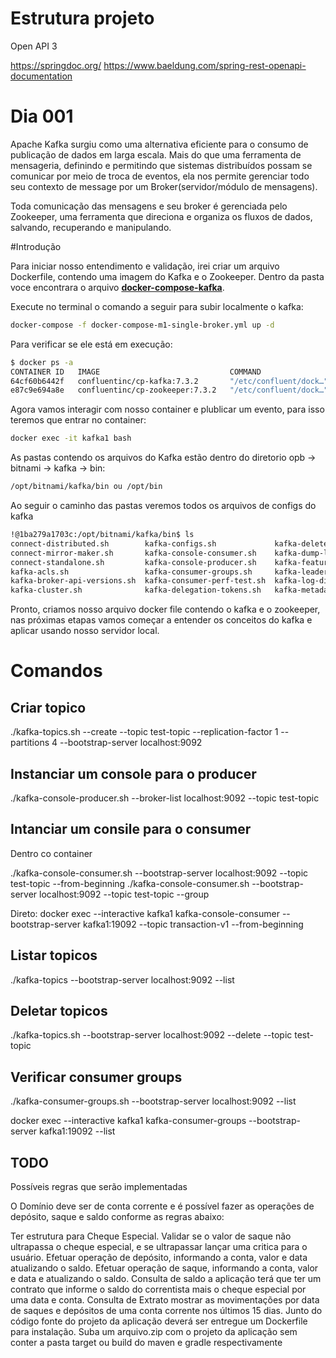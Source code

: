
# Estrutura projeto

Open API 3

https://springdoc.org/
https://www.baeldung.com/spring-rest-openapi-documentation
# Dia 001

Apache Kafka surgiu como uma alternativa eficiente para o consumo de publicação de dados em larga escala.
Mais do que uma  ferramenta de mensageria, definindo e permitindo que sistemas distribuídos possam se comunicar por
meio de troca de eventos, ela nos permite gerenciar todo seu contexto de message por um Broker(servidor/módulo de mensagens).

Toda comunicação das mensagens e seu broker é gerenciada pelo Zookeeper, uma ferramenta que
direciona e organiza os fluxos de dados,  salvando, recuperando e manipulando.

#Introdução

Para iniciar nosso entendimento e validação, irei criar um arquivo Dockerfile, contendo uma imagem do Kafka e o
Zookeeper. Dentro da pasta voce encontrara o arquivo [**docker-compose-kafka**](./dev/docker-compose-m1-single-broker.yml).

Execute no terminal o comando a seguir para subir localmente o kafka:
```bash
docker-compose -f docker-compose-m1-single-broker.yml up -d 
```

Para verificar se ele está em execução:

```bash
$ docker ps -a
CONTAINER ID   IMAGE                             COMMAND                  CREATED          STATUS          PORTS                                              NAMES
64cf60b6442f   confluentinc/cp-kafka:7.3.2       "/etc/confluent/dock…"   12 seconds ago   Up 10 seconds   0.0.0.0:9092->9092/tcp, 0.0.0.0:29092->29092/tcp   kafka1
e87c9e694a8e   confluentinc/cp-zookeeper:7.3.2   "/etc/confluent/dock…"   14 seconds ago   Up 11 seconds   2888/tcp, 0.0.0.0:2181->2181/tcp, 3888/tcp         zoo1

```

Agora vamos interagir com nosso container e plublicar um evento, para isso teremos que entrar no container:
```bash
docker exec -it kafka1 bash 
```

As pastas contendo os arquivos do Kafka estão dentro do diretorio opb -> bitnami -> kafka -> bin:
```bash
/opt/bitnami/kafka/bin ou /opt/bin
```

Ao seguir o caminho das pastas veremos todos os arquivos de configs do kafka
```bash
!@1ba279a1703c:/opt/bitnami/kafka/bin$ ls
connect-distributed.sh        kafka-configs.sh             kafka-delete-records.sh   kafka-mirror-maker.sh                kafka-server-start.sh               kafka-verifiable-producer.sh     zookeeper-shell.sh
connect-mirror-maker.sh       kafka-console-consumer.sh    kafka-dump-log.sh         kafka-preferred-replica-election.sh  kafka-server-stop.sh                trogdor.sh
connect-standalone.sh         kafka-console-producer.sh    kafka-features.sh         kafka-producer-perf-test.sh          kafka-storage.sh                    windows
kafka-acls.sh                 kafka-consumer-groups.sh     kafka-leader-election.sh  kafka-reassign-partitions.sh         kafka-streams-application-reset.sh  zookeeper-security-migration.sh
kafka-broker-api-versions.sh  kafka-consumer-perf-test.sh  kafka-log-dirs.sh         kafka-replica-verification.sh        kafka-topics.sh                     zookeeper-server-start.sh
kafka-cluster.sh              kafka-delegation-tokens.sh   kafka-metadata-shell.sh   kafka-run-class.sh                   kafka-verifiable-consumer.sh        zookeeper-server-stop.sh

```

Pronto, criamos nosso arquivo docker file contendo o kafka e o zookeeper, nas próximas etapas vamos começar a entender
os conceitos do kafka e aplicar usando nosso servidor local.



# Comandos

## Criar topico
./kafka-topics.sh --create --topic test-topic --replication-factor 1 --partitions 4 --bootstrap-server localhost:9092

## Instanciar um console para o producer
./kafka-console-producer.sh --broker-list localhost:9092 --topic test-topic

## Intanciar um consile para o consumer

Dentro co container

./kafka-console-consumer.sh --bootstrap-server localhost:9092 --topic test-topic --from-beginning
./kafka-console-consumer.sh --bootstrap-server localhost:9092 --topic test-topic --group <group-name>

Direto:
docker exec --interactive kafka1 kafka-console-consumer --bootstrap-server kafka1:19092 --topic transaction-v1 --from-beginning

## Listar topicos
./kafka-topics --bootstrap-server localhost:9092 --list

## Deletar topicos
./kafka-topics.sh --bootstrap-server localhost:9092 --delete --topic test-topic

## Verificar consumer groups
./kafka-consumer-groups.sh --bootstrap-server localhost:9092 --list

docker exec --interactive kafka1 kafka-consumer-groups --bootstrap-server kafka1:19092 --list



## TODO

Possíveis regras que serão implementadas

O Domínio deve ser de conta corrente e é possível fazer as operações de depósito, saque e saldo conforme as regras abaixo:

Ter estrutura para Cheque Especial.
Validar se o valor de saque não ultrapassa o cheque especial, e se ultrapassar lançar uma critica para o usuário.
Efetuar operação de depósito, informando a conta, valor e data atualizando o saldo.
Efetuar operação de saque, informando a conta, valor e data e atualizando o saldo.
Consulta de saldo a aplicação terá que ter um contrato que informe o saldo do correntista mais o cheque especial por uma data e conta.
Consulta de Extrato mostrar as movimentações por data de saques e depósitos de uma conta corrente nos últimos 15 dias.
Junto do código fonte do projeto da aplicação deverá ser entregue um Dockerfile para instalação.
Suba um arquivo.zip com o projeto da aplicação sem conter a pasta target ou build do maven e gradle respectivamente